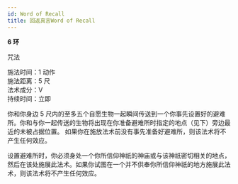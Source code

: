 ```yaml
---
id: Word of Recall
title: 回返真言Word of Recall
---
```


**6 环**

咒法

施法时间：1 动作  
施法距离：5 尺  
法术成分：V  
持续时间：立即

你和你身边 5 尺内的至多五个自愿生物一起瞬间传送到一个你事先设置好的避难所。你和与你一起传送的生物将出现在你准备避难所时指定的地点（见下）旁边最近的未被占据位置。
如果你在施放法术前没有事先准备好避难所，则该法术将不产生任何效应。

设置避难所时，你必须身处一个你所信仰神祇的神庙或与该神祇密切相关的地点，然后在该处施展此法术。如果你试图在一个并不供奉你所信仰神祇的地方施展此法术，则该法术将不产生任何效应。
